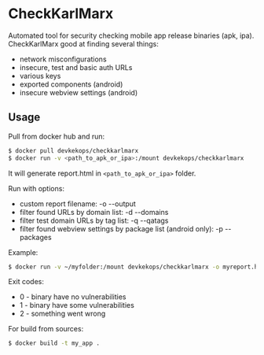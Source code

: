 CheckKarlMarx
=========================================

Automated tool for security checking mobile app release binaries (apk, ipa). 
CheckKarlMarx good at finding several things:
* network misconfigurations
* insecure, test and basic auth URLs
* various keys
* exported components (android)
* insecure webview settings (android)


Usage
-------------

Pull from docker hub and run:

```sh
$ docker pull devkekops/checkkarlmarx
$ docker run -v <path_to_apk_or_ipa>:/mount devkekops/checkkarlmarx
```

It will generate report.html in ```<path_to_apk_or_ipa>``` folder.

Run with options:
* custom report filename: -o --output
* filter found URLs by domain list: -d --domains
* filter test domain URLs by tag list: -q --qatags
* filter found webview settings by package list (android only): -p --packages

Example:
```sh
$ docker run -v ~/myfolder:/mount devkekops/checkkarlmarx -o myreport.html -d mycompany.com -q qa test dev stage -p com.mycompany com.example
```

Exit codes:
* 0 - binary have no vulnerabilities
* 1 - binary have some vulnerabilities
* 2 - something went wrong

For build from sources:
```sh
$ docker build -t my_app .
```